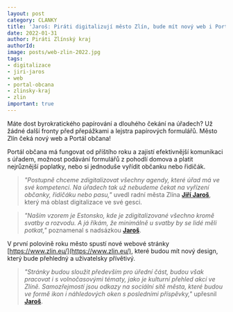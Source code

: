 ```yaml
---
layout: post
category: CLANKY
title: 'Jaroš: Piráti digitalizují město Zlín, bude mít nový web i Portál občana'
date: 2022-01-31
author: Piráti Zlínský kraj
authorId: 
image: posts/web-zlin-2022.jpg
tags: 
- digitalizace
- jiri-jaros
- web
- portal-obcana
- zlinsky-kraj
- zlin
important: true
---
```


Máte dost byrokratického papírování a dlouhého čekání na úřadech?  Už žádné další fronty před přepážkami a lejstra papírových formulářů. Město Zlín čeká nový web a Portál občana!

Portál občana má fungovat od příštího roku a zajistí efektivnější komunikaci s úřadem, možnost podávání formulářů z pohodlí domova a platit nejrůznější poplatky, nebo si jednoduše vyřídit občanku nebo řidičák.

> *"Postupně chceme zdigitalizovat všechny agendy, které úřad má ve své kompetenci. Na úřadech tak už nebudeme čekat na vyřízení občanky, řidičáku nebo pasu,"* uvedl radní města Zlína **[Jiří Jaroš](https://zlinsky.pirati.cz/lide/jiri-jaros/)**, který má oblast digitalizace ve své gesci.
> 

> *"Naším vzorem je Estonsko, kde je zdigitalizované všechno kromě svatby a rozvodu. A já říkám, že minimálně u svatby by se lidé měli potkat,"* poznamenal s nadsázkou **[Jaroš](https://zlinsky.pirati.cz/lide/jiri-jaros/)**.
> 


V první polovině roku město spustí nové webové stránky [https://www.zlin.eu/](https://www.zlin.eu/), které budou mít nový design, který bude přehledný a uživatelsky přívětivý.

> *"Stránky budou sloužit především pro úřední část, budou však pracovat i s volnočasovými tématy, jako je kulturní přehled akcí ve Zlíně. Samozřejmostí jsou odkazy na sociální sítě města, které budou ve formě ikon i náhledových oken s posledními příspěvky,"* upřesnil **[Jaroš](https://zlinsky.pirati.cz/lide/jiri-jaros/)**.
